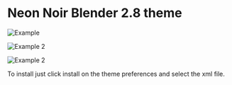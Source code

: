 # Neon Noir Blender 2.8 theme



![Example](https://i.imgur.com/gqZklqQ.png)

![Example 2](https://i.imgur.com/LOPN1CH.png)

![Example 2](https://i.imgur.com/eMjgfhM.png)




To install just click install on the theme preferences and select the xml file.